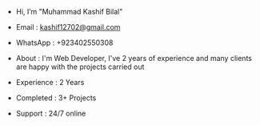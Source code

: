 - Hi, I’m "Muhammad Kashif Bilal"
- Email : kashif12702@gmail.com
- WhatsApp : +923402550308

- About : I'm Web Developer, I've 2 years of experience
          and many clients are happy with the projects carried out

- Experience : 2 Years
- Completed : 3+ Projects
- Support : 24/7 online

